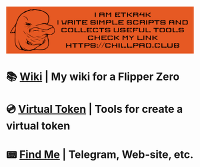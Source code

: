 ![readme-pic](/readme-picture.JPG)
# 📚 [Wiki](https://flipper.chillpad.club) | My wiki for a Flipper Zero
# 💿 [Virtual Token](https://github.com/etkr4k/virtual-token) | Tools for create a virtual token
# 📟 [Find Me](https://chillpad.club/) | Telegram, Web-site, etc.

<!---
etkr4k/etkr4k is a ✨ special ✨ repository because its `README.md` (this file) appears on your GitHub profile.
You can click the Preview link to take a look at your changes.
--->
